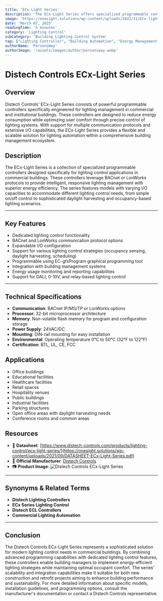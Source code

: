 ```yaml
---
title: 'ECx-Light Series'
description: 'The ECx-Light Series offers specialized programmable controllers for commercial lighting applications, featuring multiple protocol options and advanced energy management capabilities.'
image: 'https://onesight.solutions/wp-content/uploads/2022/11/ECx-light-series.png'
date: 'March 07, 2025'
readingTime: '5 minutes'
category: 'Lighting Control'
subCategory: 'Building Lighting Control System'
tag: ["Lighting Controller", "Building Automation", "Energy Management", "Programmable Controller"]
authorName: 'PersoniWay'
authorImage: '/assets/images/author/personiway.webp'
---
```


# **Distech Controls ECx-Light Series**

## **Overview**
Distech Controls' ECx-Light Series consists of powerful programmable controllers specifically engineered for lighting management in commercial and institutional buildings. These controllers are designed to reduce energy consumption while optimizing user comfort through precise control of lighting systems. With support for multiple communication protocols and extensive I/O capabilities, the ECx-Light Series provides a flexible and scalable solution for lighting automation within a comprehensive building management ecosystem.

## **Description**
The ECx-Light Series is a collection of specialized programmable controllers designed specifically for lighting control applications in commercial buildings. These controllers leverage BACnet or LonWorks protocols to provide intelligent, responsive lighting management with superior energy efficiency. The series features models with varying I/O capacities to accommodate different lighting control needs, from simple on/off control to sophisticated daylight harvesting and occupancy-based lighting scenarios.

---

## **Key Features**
- Dedicated lighting control functionality
- BACnet and LonWorks communication protocol options
- Expandable I/O configuration
- Support for various lighting control strategies (occupancy sensing, daylight harvesting, scheduling)
- Programmable using EC-gfxProgram graphical programming tool
- Integration with building management systems
- Energy usage monitoring and reporting capabilities
- Support for DALI, 0-10V, and relay-based lighting control

---

## **Technical Specifications**
- **Communication**: BACnet IP/MS/TP or LonWorks options
- **Processor**: 32-bit microprocessor architecture
- **Memory**: Non-volatile flash memory for program and configuration storage
- **Power Supply**: 24VAC/DC
- **Mounting**: DIN-rail mounting for easy installation
- **Environmental**: Operating temperature 0°C to 50°C (32°F to 122°F)
- **Certification**: BTL, UL, CE, FCC

## **Applications**
- Office buildings
- Educational facilities
- Healthcare facilities
- Retail spaces
- Hospitality venues
- Public buildings
- Industrial facilities
- Parking structures
- Open office areas with daylight harvesting needs
- Conference rooms and common areas

## **Resources**
- 📄 **Datasheet**: [https://www.distech-controls.com/products/lighting-control/ecx-light-series/](https://onesight.solutions/wp-content/uploads/2021/09/DATASHEET-ECx-Light-Series.pdf)
- 🏢 **Official Manufacturer**: [Distech Controls](https://www.distech-controls.com)
- 📷 **Product Image**:
  ![Distech Controls ECx-Light Series](https://onesight.solutions/wp-content/uploads/2022/11/ECx-light-series.png)

---

## **Synonyms & Related Terms**
- **Distech Lighting Controllers**
- **ECx Series Lighting Control**
- **Distech ECL Controllers**
- **Commercial Lighting Automation**

---

## **Conclusion**
The Distech Controls ECx-Light Series represents a sophisticated solution for modern lighting control needs in commercial buildings. By combining advanced programming capabilities with dedicated lighting control features, these controllers enable building managers to implement energy-efficient lighting strategies while maintaining optimal occupant comfort. The series' scalability and integration capabilities make it suitable for both new construction and retrofit projects aiming to enhance building performance and sustainability. For more detailed information about specific models, installation guidelines, and programming options, consult the manufacturer's documentation or contact a Distech Controls representative.